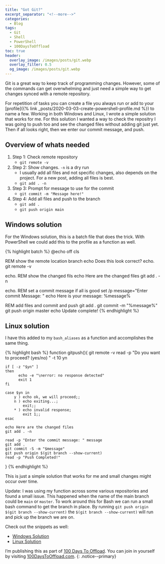 ```yaml
---
title: "Got Git?"
excerpt_separator: "<!--more-->"
categories:
  - Blog
tags:
  - Git
  - Shell
  - PowerShell
  - 100DaysToOffload
toc: true
header:
  overlay_image: /images/posts/git.webp
  overlay_filter: 0.5 
  og_image: /images/posts/git.webp
---
```


Git is a great way to keep track of programming changes. However, some of the commands can get overwhelming and just need a simple way to get changes synced with a remote repository. 

<!--more-->

For repetition of tasks you can create a file you always run or add to your [profile]({% link _posts/2020-03-03-create-powershell-profile.md %}) to name a few. Working in both Windows and Linux, I wrote a simple solution that works for me. For this solution I wanted a way to check the repositry I was going to push too and see the changed files without adding git just yet. Then if all looks right, then we enter our commit message, and push. 

## Overview of whats needed

1. Step 1: Check remote repository
    - `git remote -v`
2. Step 2: Show changes. `-n` is a dry run
    - I usually add all files and not specific changes, also depends on the project. For a new post, adding all files is best.
    -  `git add . -n`
3. Step 3: Prompt for message to use for the commit
    - `git commit -m "Message here!"`
4. Step 4: Add all files and push to the branch
    -  `git add .`
    - `git push origin main`

## Windows solution
For the Windows solution, this is a batch file that does the trick. With PowerShell we could add this to the profile as a function as well.

{% highlight batch %}
@echo off
cls

REM show the remote location branch
echo Does this look correct?
echo.
git remote -v

echo.
REM show the changed fils
echo Here are the changed files
git add . -n

echo.
REM set a commit message if all is good
set /p message="Enter commit Message: "
echo Here is your message: %message%

REM add files and commit and push
git add .
git commit -m "%message%"
git push origin master
echo Update complete! 
{% endhighlight %}

## Linux solution

I have this added to my `bash_aliases` as a function and accomplishes the same thing. 

{% highlight bash %}
function gitpush(){
    git remote -v
    read -p "Do you want to proceed? (yes/no) " -t 10 yn

    if [ -z "$yn" ]
    then
          echo -e "\nerror: no response detected"
          exit 1
    fi

    case $yn in 
	    y ) echo ok, we will proceed;;
	    n ) echo exiting...;
		    exit;;
	    * ) echo invalid response;
		    exit 1;;
    esac

    echo Here are the changed files
    git add . -n

    read -p "Enter the commit message: " message
    git add .
    git commit -S -m "$message"
    git push origin $(git branch --show-current)
    read -p "Push Completed!"
}
{% endhighlight %}

This is just a simple solution that works for me and small changes might occur over time. 

Update: I was using my function across some various repositories and found a small issue. This happened when the name of the main branch could be `main` or `master`. To work around this for Bash we can run a small bash command to get the branch in place. By running `git push origin $(git branch --show-current)` the `$(git branch --show-current)` will run and pick up the branch we are on. 

Check out the snippets as well:
- [Windows Solution](https://codeberg.org/cjerrington/snippets/src/branch/main/cmd/git-push.bat)
- [Linux Solution](https://codeberg.org/cjerrington/snippets/src/branch/main/bash/git-push.sh)

I’m publishing this as part of [100 Days To Offload](/100DaysToOffload/). You can join in yourself by visiting [100DaysToOffload.com](https://100DaysToOffload.com).
{: .notice--primary}